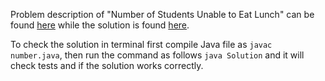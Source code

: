 Problem description of "Number of Students Unable to Eat Lunch" can be found [here](https://leetcode.com/problems/number-of-students-unable-to-eat-lunch/) while the solution is found [here](https://github.com/aurimas13/Solutions-To-Problems/blob/main/LeetCode/Python%20Solutions/Number%20of%20Students%20Unable%20to%20Eat%20Lunch/number.py).

To check the solution in terminal first compile Java file as `javac number.java`, then run the command as follows `java Solution` and it will check tests and if the solution works correctly.
